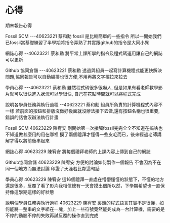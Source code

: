 心得
===

期末報告心得

Fossil SCM
---40623221  蔡和勳
fossil 是比較簡單的一些指令
所以一開始我們已fossil當基礎練習了半學期將指令弄熟了其實跟github的指令是大同小異

網誌心得
--40623221 蔡和勳
將平常上課所學的指令及程式碼運用讓自己的網誌可以更新

Github 協同倉儲
---40623221  蔡和勳
透過與組員一起寫計算機程式能更快解決問題,協同報告可以自動編排也很方便,不用再將文字檔拉來拉去

學員心得
---40623221  蔡和勳
雖然程式碼很多很嚇人,
但是如果有看老師教學影片就可以很快進入狀況可以學很快,
自己在花點時間就可以將程式完成


說明各學員任務與執行過程
--40623221  蔡和勳
組員所負責的計算機程式內容不一樣
若前面的按鈕和排版沒做好後面就沒辦法接下去做,還有按鈕名稱也很重要,
錯誤的話會沒辦法執行計畫


Fossil SCM
40623229 陳宥安
剛開始第一次接觸fossil完完全全不知道在搞啥也不知道做甚麼用的用在哪裡
摸了兩個禮拜才懂得一些皮毛而已，後來經過老師講解才得以將前後串起來


網誌心得
40623229 陳宥安
將每個禮拜老師的上課內容上傳到自己的網誌

Github協同倉儲
40623229 陳宥安
方便的討論如何製作一個報告 不會因為不在同一個地方而無法討論
印證了天涯若比鄰這句話

學員心得
40623229 陳宥安
這16個禮拜一直處在懵懵懂懂的狀態下，不懂的地方還是很多，反覆了看了影片我相信總有一天會摸出個所以然，下學期希望也一直保持像這學期這樣的好狀態


說明個學員任務與執行過程
40623229 陳宥安
裏頭的程式語言其實不是很懂，如何能將一整串的文字組在一塊，加上一些符號竟然能夠成為一台計算機，需要的是不停的動腦不停的失敗再試反覆的操作直到完成
